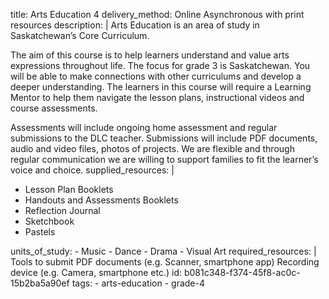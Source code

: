 title: Arts Education 4
delivery_method: Online Asynchronous with print resources
description: |
  Arts Education is an area of study in Saskatchewan’s Core Curriculum.
  
  The aim of this course is to help learners understand and value arts expressions throughout life. The focus for grade 3 is Saskatchewan. You will be able to make connections with other curriculums and develop a deeper understanding. The learners in this course will require a Learning Mentor to help them navigate the lesson plans, instructional videos and course assessments.
  
  Assessments will include ongoing home assessment and regular submissions to the DLC teacher. Submissions will include PDF documents, audio and video files, photos of projects. We are flexible and through regular communication we are willing to support families to fit the learner’s voice and choice.
supplied_resources: |
  <ul>
  <li>Lesson Plan Booklets</li>
  <li>Handouts and Assessments Booklets</li>
  <li>Reflection Journal</li>
  <li>Sketchbook</li>
  <li>Pastels</li>
  </ul>
units_of_study:
  - Music
  - Dance
  - Drama
  - Visual Art
required_resources: |
  Tools to submit PDF documents (e.g. Scanner, smartphone app)
  Recording device (e.g. Camera, smartphone etc.)
id: b081c348-f374-45f8-ac0c-15b2ba5a90ef
tags:
  - arts-education
  - grade-4
